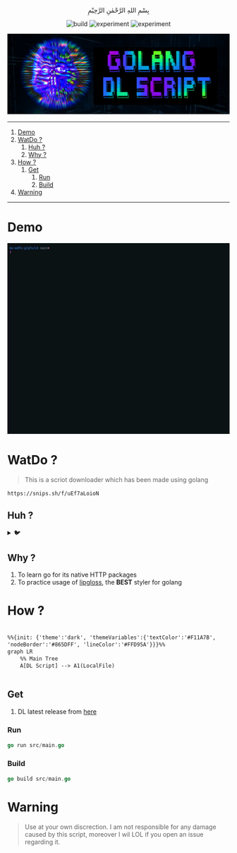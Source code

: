 <p align="center">
بِسْمِ اللهِ الرَّحْمٰنِ الرَّحِيْمِ
</p>
<p align="center">
<img src="https://github.com/m0ham3dx/mx-wdfs-g/actions/workflows/build.yml/badge.svg" alt="build">
<img src="https://img.shields.io/badge/experiment-%F0%9F%94%AC-yellow" alt="experiment">
<img src="https://img.shields.io/badge/ver-v0.0.1-blue" alt="experiment">
</p>

[![](./gfx/mx.png)](https://www.youtube.com/@m0ham3dxx)

----
1. [Demo](#demo)
2. [WatDo ?](#watdo-)
   1. [Huh ?](#huh-)
   2. [Why ?](#why-)
3. [How ?](#how-)
   1. [Get](#get)
      1. [Run](#run)
      2. [Build](#build)
4. [Warning](#warning)

----

# Demo

![](./gfx/demo.gif)

# WatDo ?

> This is a scriot downloader which has been made using golang 

```ml
https://snips.sh/f/uEf7aLoioN
```
## Huh ?

<details>
<summary> 🐦 </summary>

[![](./gfx/tw.png)](https://twitter.com/m0ham3dxx/status/1673939781791653888?s=20)

</details>

## Why ? 

1. To learn go for its native HTTP packages
2. To practice usage of [lipgloss](https://github.com/charmbracelet/lipgloss), the **BEST** styler for golang

# How ? 

```mermaid 

%%{init: {'theme':'dark', 'themeVariables':{'textColor':'#F11A7B', 'nodeBorder':'#865DFF', 'lineColor':'#FFD95A'}}}%%
graph LR
    %% Main Tree
    A[DL Script] --> A1(LocalFile)
    
```
## Get  
1. DL latest release from [here](https://github.com/m0ham3dx/mx-wdfs-g/releases/tag/v0.0.1)

### Run
```go
go run src/main.go
```

### Build

```go 
go build src/main.go
```

# Warning 

> Use at your own discrection. I am not responsible for any damage caused by this script, moreover I wil LOL if you open an issue regarding it.
